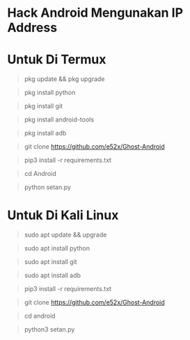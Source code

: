 # Hack Android Mengunakan IP Address





# Untuk Di Termux 

> pkg update && pkg upgrade

> pkg install python

> pkg install git

> pkg install android-tools

> pkg install adb 

> git clone https://github.com/e52x/Ghost-Android

> pip3 install -r requirements.txt

> cd Android

> python setan.py


# Untuk  Di Kali Linux 

> sudo apt update && upgrade

> sudo apt install python

> sudo apt install git

> sudo apt install adb

> pip3 install -r requirements.txt

> git clone https://github.com/e52x/Ghost-Android

> cd android 

> python3 setan.py

